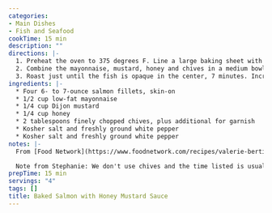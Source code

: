 ```yaml
---
categories:
- Main Dishes
- Fish and Seafood
cookTime: 15 min
description: ""
directions: |-
  1. Preheat the oven to 375 degrees F. Line a large baking sheet with a nonstick silicone liner, and lay the salmon, skin side down, on top. Set aside.
  2. Combine the mayonnaise, mustard, honey and chives in a medium bowl and stir to thoroughly combine. Reserve half of the sauce. Spoon the remaining sauce over the fish, spreading it evenly all over the top and sides of each fillet. Sprinkle with salt and pepper.
  3. Roast just until the fish is opaque in the center, 7 minutes. Increase the oven to broil. Broil the fish for 6 to 7 minutes, but keep your eye on it to avoid overcooking. Garnish with chives and serve with the reserved sauce.
ingredients: |-
  * Four 6- to 7-ounce salmon fillets, skin-on
  * 1/2 cup low-fat mayonnaise
  * 1/4 cup Dijon mustard
  * 1/4 cup honey
  * 2 tablespoons finely chopped chives, plus additional for garnish
  * Kosher salt and freshly ground white pepper
  * Kosher salt and freshly ground white pepper
notes: |-
  From [Food Network](https://www.foodnetwork.com/recipes/valerie-bertinelli/baked-salmon-with-honey-mustard-sauce-3097803).

  Note from Stephanie: We don't use chives and the time listed is usually too long.
prepTime: 15 min
servings: "4"
tags: []
title: Baked Salmon with Honey Mustard Sauce
---
```

